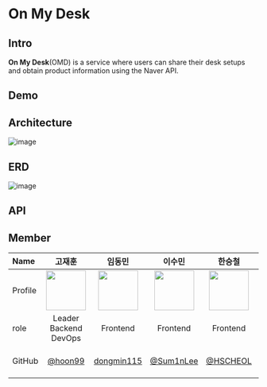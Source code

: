 # On My Desk

## Intro
<strong>On My Desk</strong>(OMD) is a service where users can share their desk setups and obtain product information using the Naver API.

## Demo

## Architecture
![image](https://github.com/Team-OMD/.github/assets/79782580/5b12df76-0d97-425e-9845-132d98cb881d)

## ERD
![image](https://github.com/Team-OMD/.github/assets/79782580/9bbe49d1-92d6-4b14-a561-416b83753312)

## API

## Member

| Name    |                   <center>고재훈</center>                   |                    <center>임동민</center>                    |                   <center>이수민</center>                   |                 <center>한승철</center>                 |                     <center>최수하</center>                     |                 <center>최지혜</center>                |
| :------ | :---------------------------------------------------------: | :-----------------------------------------------------------: | :---------------------------------------------------------: | :-----------------------------------------------------: | :-------------------------------------------------------------: | :-----------------------------------------------------: |
| Profile | <img src="https://avatars.githubusercontent.com/u/79782580?s=96&v=4" width="80" height="80">  | <img src="https://avatars.githubusercontent.com/u/137386209?s=64&v=4" width="80" height="80">   | <img src="https://avatars.githubusercontent.com/u/144830946?s=64&v=4" width="80" height="80">   | <img src="https://avatars.githubusercontent.com/u/101388379?s=64&v=4" width="80" height="80">   | <img src="https://avatars.githubusercontent.com/u/154861396?s=70&v=4" width="80" height="80">    | <img src="https://avatars.githubusercontent.com/u/87265951?s=70&v=4" width="80" height="80">   |
| role    |                 <center> Leader<br> Backend<br> DevOps</center>                  |                  <center> Frontend </center>                  |                 <center> Frontend </center>                 |               <center> Frontend </center>               |                   <center> Backend </center>                    |  <center> Backend </center>   |
| GitHub  | <center> [@hoon99](https://github.com/hoon99) </center> | &nbsp;&nbsp;<center>[dongmin115](https://github.com/dongmin115)</center>&nbsp;&nbsp; | <center>[@Sum1nLee](https://github.com/Sum1nLee)</center> | &nbsp;&nbsp;<center>[@HSCHEOL](https://github.com/HSCHEOL)</center>&nbsp;&nbsp; | &nbsp;&nbsp;<center>[@suhach0523](https://github.com/suhach0523)</center>&nbsp;&nbsp; |&nbsp;&nbsp;<center>[@jihye1006](https://github.com/jihye1006)</center>&nbsp;&nbsp; |
